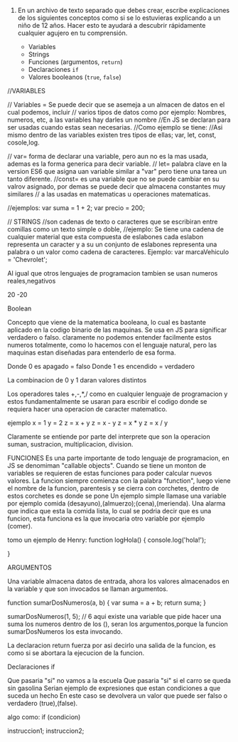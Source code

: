1. En un archivo de texto separado que debes crear, escribe explicaciones de los siguientes conceptos como si se lo estuvieras explicando a un niño de 12 años. Hacer esto te ayudará a descubrir rápidamente cualquier agujero en tu comprensión.

	* Variables
	* Strings
	* Funciones (argumentos, `return`)
	* Declaraciones `if`
	* Valores booleanos (`true`, `false`)




//VARIABLES

// Variables = Se puede decir que se asemeja a un almacen de datos en el cual podemos, incluir
// varios tipos de datos como por ejemplo: Nombres, numeros, etc, a las variables hay darles un nombre
//En JS se declaran para ser usadas cuando estas sean necesarias.
//Como ejemplo se tiene:
//Asi mismo dentro de las variables existen tres tipos de ellas;  var, let, const, cosole,log.

// var= forma de declarar una variable, pero aun no es la mas usada, ademas es la forma generica para decir variable.
// let= palabra clave en la version ES6 que asigna uan variable similar a "var" pero tiene una tarea un tanto diferente.
//const= es una variable que no se puede cambiar en su valrov asignado, por demas se puede decir que almacena constantes muy similares
// a las usadas en matematicas u operaciones matematicas. 


//ejemplos:
var suma = 1 + 2;
var precio = 200;




// STRINGS
//son cadenas de texto o caracteres que se escribiran entre comillas como un texto simple o doble, 
//ejemplo:
Se tiene una cadena de cualquier material que esta compuesta de eslabones cada eslabon representa un caracter y a su un conjunto de eslabones representa una palabra o un valor como cadena de caracteres.
Ejemplo:
var marcaVehiculo = 'Chevrolet';

Al igual que otros lenguajes de programacion tambien se usan numeros reales,negativos

20
-20

Boolean

Concepto que viene de la matematica booleana, lo cual es bastante aplicado en la codigo binario de las maquinas.
Se usa en JS para significar verdadero o falso.
claramente no podemos entender facilmente estos numeros totalmente, como lo hacemos con el lenguaje natural, pero las maquinas estan diseñadas para entenderlo de esa forma.

Donde 0 es apagado = falso
Donde 1 es encendido = verdadero

La combinacion de 0 y 1 daran valores distintos

Los operadores tales +,-,*,/ como en cualquier lenguaje de programacion y estos fundamentalmente se usaran para escribir el codigo donde se requiera hacer una operacion de caracter matematico.

ejemplo
x = 1
y = 2
z = x + y
z = x - y
z = x * y
z = x / y

Claramente se entiende por parte del interprete que son la operacion suman, sustracion, multiplicacion, division.


FUNCIONES
Es una parte  importante de todo lenguaje de programacion, en JS se denomiman "callable objects". Cuando se tiene un monton de variables
se requieren de estas funciones para poder calcular nuevos valores.
La funcion siempre comienza con la palabra "function", luego viene el nombre de la funcion, parentesis y se cierra con corchetes, dentro de estos corchetes es donde se pone
Un ejemplo simple llamase una variable por ejemplo comida (desayuno),(almuerzo);(cena),(merienda).
Una alarma que indica que esta la comida lista, lo cual se podria decir que es una funcion, esta funciona es la que invocaria otro variable por ejemplo (comer).


tomo un ejemplo de Henry:
function logHola() {
	console.log('hola!');

}

ARGUMENTOS

Una variable almacena datos de entrada, ahora los valores almacenados en la variable y que son invocados se llaman argumentos.

function sumarDosNumeros(a, b) {
  var suma = a + b;
  return suma;
}

sumarDosNumeros(1, 5); // 6
aqui existe una variable que pide hacer una suma los numeros dentro de los (), seran los argumentos,porque la funcion sumarDosNumeros los esta invocando.

La declaracion return  fuerza por asi decirlo una salida de la funcion, es como si se abortara la ejecucion de la funcion.

Declaraciones if

Que pasaria "si" no vamos a la escuela
Que pasaria "si" si el carro se queda sin gasolina 
Serian ejemplo de expresiones que estan condiciones a que suceda un hecho
En este caso se devolvera un valor que puede ser falso o verdadero (true),(false).

algo como:
if (condicion) 

instruccion1;
instruccion2;







